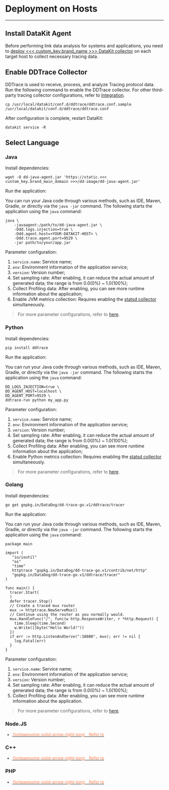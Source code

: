# Deployment on Hosts
---

## Install DataKit Agent

Before performing link data analysis for systems and applications, you need to [deploy <<< custom_key.brand_name >>> DataKit collector](../../../datakit/datakit-install.md) on each target host to collect necessary tracing data.

## Enable DDTrace Collector

DDTrace is used to receive, process, and analyze Tracing protocol data. Run the following command to enable the DDTrace collector. For other third-party tracing collector configurations, refer to [Integration](../../../integrations/integration-index.md).

```
cp /usr/local/datakit/conf.d/ddtrace/ddtrace.conf.sample /usr/local/datakit/conf.d/ddtrace/ddtrace.conf
```

After configuration is complete, restart DataKit:

```
datakit service -R
```


## Select Language

### Java

Install dependencies:

```
wget -O dd-java-agent.jar 'https://static.<<< custom_key.brand_main_domain >>>/dd-image/dd-java-agent.jar'
```

Run the application:

You can run your Java code through various methods, such as IDE, Maven, Gradle, or directly via the `java -jar` command. The following starts the application using the `java` command:

```
java \ 
    -javaagent:/path/to/dd-java-agent.jar \ 
    -Ddd.logs.injection=true \ 
    -Ddd.agent.host=<YOUR-DATAKIT-HOST> \ 
    -Ddd.trace.agent.port=9529 \ 
    -jar path/to/your/app.jar
```

Parameter configuration:

1. `service.name`: Service name;
2. `env`: Environment information of the application service;
3. `version`: Version number;
4. Set sampling rate: After enabling, it can reduce the actual amount of generated data; the range is from 0.0(0%) ~ 1.0(100%);
5. Collect Profiling data: After enabling, you can see more runtime information about the application;
6. Enable JVM metrics collection: Requires enabling the [statsd collector](../../integrations/statsd.md) simultaneously.

> For more parameter configurations, refer to [here](../../../integrations/ddtrace-java.md#start-options).

### Python

Install dependencies:

```
pip install ddtrace
```

Run the application:

You can run your Java code through various methods, such as IDE, Maven, Gradle, or directly via the `java -jar` command. The following starts the application using the `java` command:

```
DD_LOGS_INJECTION=true \ 
DD_AGENT_HOST=localhost \ 
DD_AGENT_PORT=9529 \ 
ddtrace-run python my_app.py
```

Parameter configuration:

1. `service.name`: Service name;
2. `env`: Environment information of the application service;
3. `version`: Version number;
4. Set sampling rate: After enabling, it can reduce the actual amount of generated data; the range is from 0.0(0%) ~ 1.0(100%);
5. Collect Profiling data: After enabling, you can see more runtime information about the application;
6. Enable Python metrics collection: Requires enabling the [statsd collector](../../integrations/statsd.md) simultaneously.

> For more parameter configurations, refer to [here](../../../integrations/ddtrace-java.md#start-options).

### Golang

Install dependencies:

```
go get gopkg.in/DataDog/dd-trace-go.v1/ddtrace/tracer
```

Run the application:

You can run your Java code through various methods, such as IDE, Maven, Gradle, or directly via the `java -jar` command. The following starts the application using the `java` command:

```
package main 

import ( 
   "io/ioutil" 
   "os" 
   "time" 
   httptrace "gopkg.in/DataDog/dd-trace-go.v1/contrib/net/http" 
   "gopkg.in/DataDog/dd-trace-go.v1/ddtrace/tracer" 
) 

func main() { 
  tracer.Start( 
  ) 
  defer tracer.Stop() 
  // Create a traced mux router
  mux := httptrace.NewServeMux()
  // Continue using the router as you normally would.
  mux.HandleFunc("/", func(w http.ResponseWriter, r *http.Request) {
    time.Sleep(time.Second)
    w.Write([]byte("Hello World!"))
  })
  if err := http.ListenAndServe(":18080", mux); err != nil {
    log.Fatal(err)
  }
}
```

Parameter configuration:

1. `service.name`: Service name;
2. `env`: Environment information of the application service;
3. `version`: Version number;
4. Set sampling rate: After enabling, it can reduce the actual amount of generated data; the range is from 0.0(0%) ~ 1.0(100%);
5. Collect Profiling data: After enabling, you can see more runtime information about the application.

> For more parameter configurations, refer to [here](../../../integrations/ddtrace-java.md#start-options).

### Node.JS

<font size=2>

<div class="grid cards" markdown>

- [<font color="coral"> :fontawesome-solid-arrow-right-long: &nbsp; Refer to</font>](../../../integrations/ddtrace-nodejs.md)

</div>

</font>

### C++

<font size=2>

<div class="grid cards" markdown>

- [<font color="coral"> :fontawesome-solid-arrow-right-long: &nbsp; Refer to</font>](../../../integrations/ddtrace-cpp.md)

</div>

</font>

### PHP

<font size=2>

<div class="grid cards" markdown>

- [<font color="coral"> :fontawesome-solid-arrow-right-long: &nbsp; Refer to</font>](../../../integrations/ddtrace-php.md)

</div>

</font>
